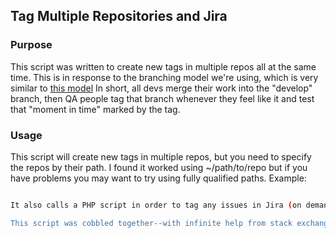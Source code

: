 ## Tag Multiple Repositories and Jira

### Purpose
This script was written to create new tags in multiple repos all at the same time. This is in response to the branching model we're using, which is very similar to [this model](http://nvie.com/posts/a-successful-git-branching-model) In short, all devs merge their work into the "develop" branch, then QA people tag that branch whenever they feel like it and test that "moment in time" marked by the tag. 

### Usage
This script will create new tags in multiple repos, but you need to specify the repos by their path. I found it worked using ~/path/to/repo but if you have problems you may want to try using fully qualified paths. Example:
``` ./tag-multiple-repos.sh /path/to/repo1 /path/for/repo2 /path/leading/to/repo3 

It also calls a PHP script in order to tag any issues in Jira (on demand) that are in a specified project and in a specified status (or column, if you're using Agile methodologies) with the same tag. The PHP script was written by Evan Frohlich <evan.frohlich@controlgroup.com>

This script was cobbled together--with infinite help from stack exchange--by Dan Meltz <dan.meltz@controlgroup.com>
